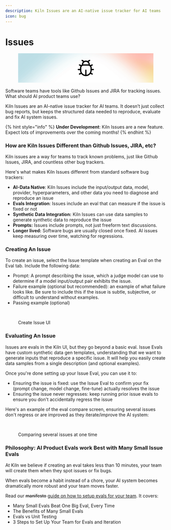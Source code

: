 ```yaml
---
description: Kiln Issues are an AI-native issue tracker for AI teams
icon: bug
---
```


# Issues

<figure><img src="../.gitbook/assets/issuesbg-2.png" alt=""><figcaption></figcaption></figure>

Software teams have tools like Github Issues and JIRA for tracking issues. What should AI product teams use?

Kiln Issues are an AI-native issue tracker for AI teams. It doesn’t just collect bug reports, but keeps the structured data needed to reproduce, evaluate and fix AI system issues.

{% hint style="info" %}
**Under Development**: Kiln Issues are a new feature. Expect lots of improvements over the coming months!
{% endhint %}

### How are Kiln Issues Different than Github Issues, JIRA, etc?

Kiln issues are a way for teams to track known problems, just like Github Issues, JIRA, and countless other bug trackers.

Here's what makes Kiln Issues different from standard software bug trackers:

* **AI-Data Native**: Kiln Issues include the input/output data, model, provider, hyperparameters, and other data you need to diagnose and reproduce an issue
* **Evals Integration**: Issues include an eval that can measure if the issue is fixed or not
* **Synthetic Data Integration:** Kiln Issues can use data samples to generate synthetic data to reproduce the issue
* **Prompts:** Issues include prompts, not just freeform text discussions.
* **Longer lived:** Software bugs are usually closed once fixed. AI issues keep measuring over time, watching for regressions.

### Creating An Issue

To create an issue, select the Issue template when creating an Eval on the Eval tab. Include the following data:

* Prompt: A prompt describing the issue, which a judge model can use to determine if a model input/output pair exhibits the issue.
* Failure example (optional but recommended): an example of what failure looks like. Be sure to include this if the issue is subtle, subjective, or difficult to understand without examples.
* Passing example (optional)

<figure><img src="../.gitbook/assets/Screenshot 2025-07-17 at 1.40.52 PM.png" alt="" width="375"><figcaption><p>Create Issue UI</p></figcaption></figure>

### Evaluating An Issue

Issues are evals in the Kiln UI, but they go beyond a basic eval. Issue Evals have custom synthetic data gen templates, understanding that we want to generate inputs that reproduce a specific issue. It will help you easily create data samples from a single description (and optional examples).

Once you're done setting up your Issue Eval, you can use it to:

* Ensuring the issue is fixed: use the Issue Eval to confirm your fix (prompt change, model change, fine-tune) actually resolves the issue
* Ensuring the issue never regresses: keep running prior issue evals to ensure you don't accidentally regress the issue

Here's an example of the eval compare screen, ensuring several issues don't regress or are improved as they iterate/improve the AI system:

<figure><img src="../.gitbook/assets/Screenshot 2025-07-17 at 1.39.06 PM.png" alt="" width="375"><figcaption><p>Comparing several issues at one time</p></figcaption></figure>

### Philosophy: AI Product Evals work Best with Many Small Issue Evals <a href="#setup-team-evals" id="setup-team-evals"></a>

At Kiln we believe if creating an eval takes less than 10 minutes, your team will create them when they spot issues or fix bugs.

When evals become a habit instead of a chore, your AI system becomes dramatically more robust and your team moves faster.

Read our ~~manifesto~~ [guide on how to setup evals for your team](https://kiln.tech/blog/you_need_many_small_evals_for_ai_products#setup-team-evals). It covers:

* Many Small Evals Beat One Big Eval, Every Time
* The Benefits of Many Small Evals
* Evals vs Unit Testing
* 3 Steps to Set Up Your Team for Evals and Iteration
